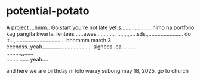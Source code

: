 # potential-potato
A project
...hmm..
Go start you're not late yet.s.......
............
himo na portfolio kag pangita kwarta. lentees......awes.............
...,.,.,.....sds.,.......................
do it...,.................................
 hhhmmm march 3 eeendss..yeah.................................
 sighees..ea.........
 <br>..........,,......
 <br>....
...
......
 yeah....

 and here we are birthday ni lolo waray subong may 18, 2025, go to church
<!-- I will start today freelancing and VA help meqq....

help me help me helpppp.....

mashed potato
heyy

hello. s.
